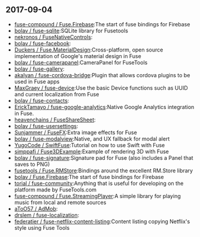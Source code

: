 ## 2017-09-04

* [fuse-compound / Fuse.Firebase](https://github.com/fuse-compound/Fuse.Firebase):The start of fuse bindings for Firebase
* [bolav / fuse-sqlite](https://github.com/bolav/fuse-sqlite):SQLite library for Fusetools
* [nekronos / FuseNativeControls](https://github.com/nekronos/FuseNativeControls):
* [bolav / fuse-facebook](https://github.com/bolav/fuse-facebook):
* [Duckers / Fuse.MaterialDesign](https://github.com/Duckers/Fuse.MaterialDesign):Cross-platform, open source implementation of Google's material design in Fuse
* [bolav / fuse-camerapanel](https://github.com/bolav/fuse-camerapanel):CameraPanel for FuseTools
* [bolav / fuse-gallery](https://github.com/bolav/fuse-gallery):
* [akalyan / fuse-cordova-bridge](https://github.com/akalyan/fuse-cordova-bridge):Plugin that allows cordova plugins to be used in Fuse apps
* [MaxGraey / fuse-device](https://github.com/MaxGraey/fuse-device):Use the basic Device functions such as UUID and current localization from Fuse
* [bolav / fuse-contacts](https://github.com/bolav/fuse-contacts):
* [ErickTamayo / fuse-google-analytics](https://github.com/ErickTamayo/fuse-google-analytics):Native Google Analytics integration in Fuse.
* [heavenchains / FuseShareSheet](https://github.com/heavenchains/FuseShareSheet):
* [bolav / fuse-usersettings](https://github.com/bolav/fuse-usersettings):
* [Sunjammer / FuseFX](https://github.com/Sunjammer/FuseFX):Extra image effects for Fuse
* [bolav / fuse-modalview](https://github.com/bolav/fuse-modalview):Native, and UX fallback for modal alert
* [YugoCode / SwiftFuse](https://github.com/YugoCode/SwiftFuse):Tutorial on how to use Swift with Fuse
* [simppafi / Fuse3DExample](https://github.com/simppafi/Fuse3DExample):Example of rendering 3D with Fuse
* [bolav / fuse-signature](https://github.com/bolav/fuse-signature):Signature pad for Fuse (also includes a Panel that saves to PNG)
* [fusetools / Fuse.RMStore](https://github.com/fusetools/Fuse.RMStore):Bindings around the excellent RM.Store library
* [bolav / Fuse.Firebase](https://github.com/bolav/Fuse.Firebase):The start of fuse bindings for Firebase
* [torial / fuse-community](https://github.com/torial/fuse-community):Anything that is useful for developing on the platform made by FuseTools.com
* [fuse-compound / Fuse.StreamingPlayer](https://github.com/fuse-compound/Fuse.StreamingPlayer):A simple library for playing music from local and remote sources
* [aToO57 / AdMob](https://github.com/aToO57/AdMob):
* [drslem / fuse-localization](https://github.com/drslem/fuse-localization):
* [federatier / fuse-netflix-content-listing](https://github.com/federatier/fuse-netflix-content-listing):Content listing copying Netflix's style using Fuse Tools
